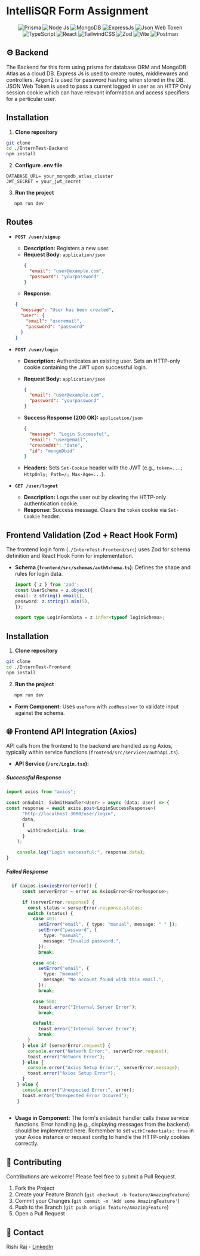 # IntelliSQR Form Assignment

<div align = "center">
<img src = "https://img.shields.io/badge/Prisma-3982CE?style=for-the-badge&logo=Prisma&logoColor=white" alt = "Prisma">
<img src = "https://img.shields.io/badge/Node%20js-339933?style=for-the-badge&logo=nodedotjs&logoColor=white" alt = "Node Js">
<img src = "https://img.shields.io/badge/MongoDB-4EA94B?style=for-the-badge&logo=mongodb&logoColor=white" alt = "MongoDB">
<img src = "https://img.shields.io/badge/Express%20js-000000?style=for-the-badge&logo=express&logoColor=white" alt = "ExpressJs">
<img src = "https://img.shields.io/badge/JWT-000000?style=for-the-badge&logo=JSON%20web%20tokens&logoColor=white" alt = "Json Web Token">
<img src = "https://img.shields.io/badge/TypeScript-007ACC?style=for-the-badge&logo=typescript&logoColor=white" alt = "TypeScript">
<img src = "https://img.shields.io/badge/React-20232A?style=for-the-badge&logo=react&logoColor=61DAFB" alt = "React">
<img src = "https://img.shields.io/badge/Tailwind_CSS-38B2AC?style=for-the-badge&logo=tailwind-css&logoColor=white" alt = "TailwindCSS">
<img src = "https://img.shields.io/badge/Zod-000000?style=for-the-badge&logo=zod&logoColor=3068B7" alt = "Zod">
<img src = "https://img.shields.io/badge/Vite-B73BFE?style=for-the-badge&logo=vite&logoColor=FFD62E" alt = "Vite">
<img src = "https://img.shields.io/badge/Postman-FF6C37?style=for-the-badge&logo=Postman&logoColor=white" alt = "Postman">
</div>


## ⚙️ Backend

The Backend for this form using prisma for database ORM and MongoDB Atlas as a cloud DB. Express Js is used to create routes, middlewares and controllers. Argon2 is used for password hashing when stored in the DB. JSON Web Token is used to pass a current logged in user as an HTTP Only session cookie which can have relevant information and access specifiers for a perticular user.


## Installation

1. **Clone repository**

```bash
git clone 
cd ./InternTest-Backend
npm install 
```
2. **Configure .env file**

```env
DATABASE_URL= your_mongodb_atlas_cluster
JWT_SECRET = your_jwt_secret
```

3.  **Run the project**
```bash
   npm run dev
```

## Routes
- **`POST /user/signup`**

  - **Description:** Registers a new user.
  - **Request Body:** `application/json`
    ```json
    {
      "email": "user@example.com",
      "password": "yourpassword"
    }
    ```
  - **Response:**

  ```json
  {
    "message": "User has been created",
    "user": {
      "email": "useremail",
      "password": "password"
    }
  }
  ```

- **`POST /user/login`**
  - **Description:** Authenticates an existing user. Sets an HTTP-only cookie containing the JWT upon successful login.
  - **Request Body:** `application/json`
    ```json
    {
      "email": "user@example.com",
      "password": "yourpassword"
    }
    ```
  - **Success Response (200 OK):** `application/json`

    ```json
    {
      "message": "Login Successful",
      "email": "user@email",
      "createdAt": "date",
      "id": "mongoDbid"
    }
    ```

  - **Headers:** Sets `Set-Cookie` header with the JWT (e.g., `token=...; HttpOnly; Path=/; Max-Age=...`).
    <br>
- **`GET /user/logout`**
  - **Description:** Logs the user out by clearing the HTTP-only authentication cookie.
  - **Response:** Success message. Clears the `token` cookie via `Set-Cookie` header.


## Frontend Validation (Zod + React Hook Form)

The frontend login form (`./InternTest-Frontend/src`) uses Zod for schema definition and React Hook Form for implementation.

- **Schema (`frontend/src/schemas/authSchema.ts`):** Defines the shape and rules for login data.
  ```typescript
  import { z } from 'zod';
  const UserSchema = z.object({
  email: z.string().email(),
  password: z.string().min(5),
  });

  export type LoginFormData = z.infer<typeof loginSchema>;
  ```
## Installation

1. **Clone repository**

```bash
git clone 
cd ./InternTest-Frontend
npm install 
```
2.  **Run the project**
```bash
   npm run dev
```
- **Form Component:** Uses `useForm` with `zodResolver` to validate input against the schema.

## 🌐 Frontend API Integration (Axios)

API calls from the frontend to the backend are handled using Axios, typically within service functions (`frontend/src/services/authApi.ts`).

- **API Service (`/src/Login.tsx`):**
 
 #####  Successful Response

  ```typescript
  import axios from "axios";

  const onSubmit: SubmitHandler<User> = async (data: User) => { 
  const response = await axios.post<LoginSuccessResponse>(
        "http://localhost:3000/user/login",
        data,
        {
          withCredentials: true,
        }
      );

      console.log("Login successful:", response.data);
 }

  ```

  ##### Failed Response

  ```typescript
    if (axios.isAxiosError(error)) {
        const serverError = error as AxiosError<ErrorResponse>;

        if (serverError.response) {
          const status = serverError.response.status;
          switch (status) {
            case 401:
              setError("email", { type: "manual", message: " " });
              setError("password", {
                type: "manual",
                message: "Invalid password.",
              });
              break;

            case 404:
              setError("email", {
                type: "manual",
                message: "No account found with this email.",
              });
              break;

            case 500:
              toast.error("Internal Server Error");
              break;

            default:
              toast.error("Internal Server Error");
              break;
          }
        } else if (serverError.request) {
          console.error("Network Error:", serverError.request);
          toast.error("Network Error");
        } else {
          console.error("Axios Setup Error:", serverError.message);
          toast.error("Axios Setup Error");
        }
      } else {
        console.error("Unexpected Error:", error);
        toast.error("Unexpected Error Occured");
      }
   
  ```

- **Usage in Component:** The form's `onSubmit` handler calls these service functions. Error handling (e.g., displaying messages from the backend) should be implemented here. Remember to set `withCredentials: true` in your Axios instance or request config to handle the HTTP-only cookies correctly.

## 🤝 Contributing

Contributions are welcome! Please feel free to submit a Pull Request.

1.  Fork the Project
2.  Create your Feature Branch (`git checkout -b feature/AmazingFeature`)
3.  Commit your Changes (`git commit -m 'Add some AmazingFeature'`)
4.  Push to the Branch (`git push origin feature/AmazingFeature`)
5.  Open a Pull Request

## 📧 Contact

Rishi Raj - [LinkedIn](https://www.linkedin.com/in/rishiraj2003/)

